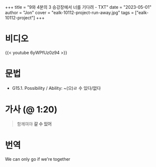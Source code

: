 +++
title  = "9와 4분의 3 승강장에서 너를 기다려 - TXT"
date   = "2023-05-01"
author = "Jon"
cover  = "ealk-10112-project-run-away.jpg"
tags   = ["ealk-10112-project"]
+++

# 비디오

{{< youtube 6yWPfUz0z94 >}}

# 문법

- G15.1. Possibility / Ability: ~(으)ㄹ 수 있다/없다

# 가사 (@ 1:20)

> 함께여야 **갈 수 있어**

# 번역

We can only go if we're together
